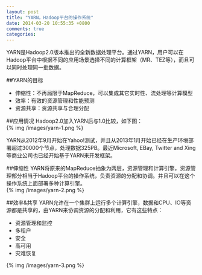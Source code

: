 ```yaml
---
layout: post
title: "YARN，Hadoop平台的操作系统"
date: 2014-03-20 10:55:35 +0800
comments: true
categories: 
---
```


YARN是Hadoop2.0版本推出的全新数据处理平台。通过YARN，用户可以在Hadoop平台中根据不同的应用场景选择不同的计算框架（MR、TEZ等），而且可以同时处理同一批数据。
<!--more-->
##YARN的目标
- 伸缩性：不再局限于MapReduce，可以集成其它实时性、流处理等计算模型
- 效率：有效的资源管理和性能预测
- 资源共享：资源共享与合理分配

##应用情况
Hadoop2.0加入YARN后与1.0比较，如下图：  
{% img /images/yarn-1.png %} 

YARN从2012年9月开始在Yahoo!测试，并且从2013年1月开始已经在生产环境部署超过30000个节点，处理数据325PB。最近Microsoft, EBay, Twitter and Xing等商业公司也已经开始基于YARN来开发框架。


##伸缩性
YARN将原来的MapReduce抽象为两层，资源管理和计算引擎，资源管理部分相当于Hadoop平台的操作系统，负责资源的分配和协调。并且可以在这个操作系统上面部署多种计算引擎。  
{% img /images/yarn-2.png %}  

##效率&共享
YARN允许在一个集群上运行多个计算引擎，数据和CPU、IO等资源都是共享的，由YARN来协调资源的分配和利用，它有这些特点：

- 资源管理和监控
- 多租户
- 安全
- 高可用
- 灾难恢复  

{% img /images/yarn-3.png %} 